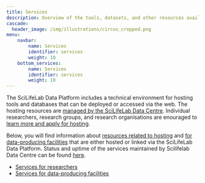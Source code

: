 ```yaml
---
title: Services
description: Overview of the tools, datasets, and other resources available via this Platform.
cascade:
  header_image: /img/illustrations/circos_cropped.png
menu:
    navbar:
        name: Services
        identifier: services
        weight: 10
    bottom_services:
        name: Services
        identifier: services
        weight: 10
---
```


The SciLifeLab Data Platform includes a technical environment for hosting tools and databases that can be deployed or accessed via the web. The hosting resources are [managed by the SciLifeLab Data Centre](/about/). Individual researchers, research groups, and research organisations are enouraged to [learn more and apply for hosting](./hosting/).

Below, you will find information about [resources related to hosting](#for-researchers) and [for data-producing facilities](#for-facilities) that are either hosted or linked via the SciLifeLab Data Platform. Status and uptime of the services maintained by Scilifelab Data Centre can be found [here](https://status.dc.scilifelab.se/).

<ul>
  <li><a href="#for-researchers">Services for researchers <i class="bi bi-arrow-down-square-fill"></i></a></li>
  <li><a href="#for-facilities">Services for data-producing facilities <i class="bi bi-arrow-down-square-fill"></i></a></li>
</ul>
